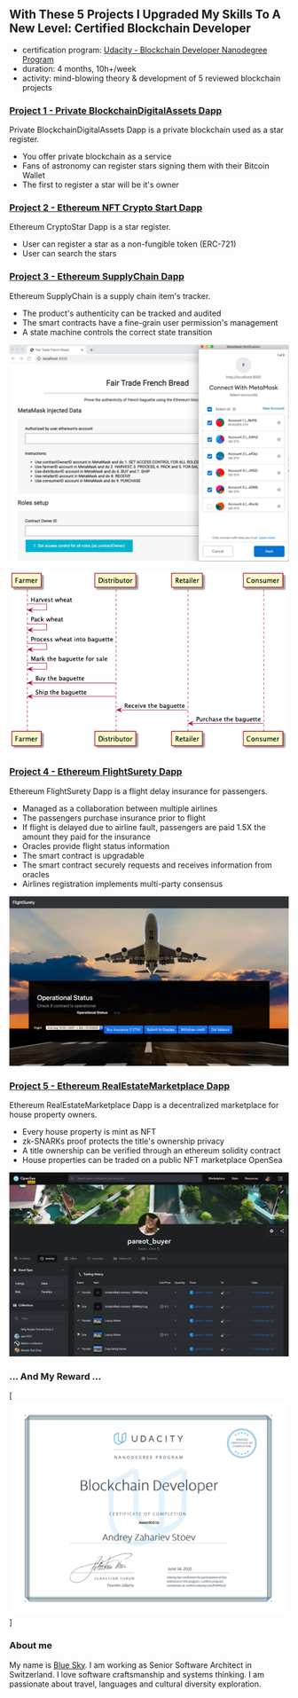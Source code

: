 ## With These 5 Projects I Upgraded My Skills To A New Level: Certified Blockchain Developer

- certification program:
  [Udacity - Blockchain Developer Nanodegree Program](https://www.udacity.com/course/blockchain-developer-nanodegree--nd1309)
- duration: 4 months, 10h+/week
- activity: mind-blowing theory & development of 5 reviewed blockchain projects

### [Project 1 - Private BlockchainDigitalAssets Dapp](project1-private-blockchain-digital-assets-nodejs/README.md)

Private BlockchainDigitalAssets Dapp is a private blockchain used as a star register.

- You offer private blockchain as a service
- Fans of astronomy can register stars signing them with their Bitcoin Wallet
- The first to register a star will be it's owner

### [Project 2 - Ethereum NFT Crypto Start Dapp](project2-ethereum-nft-crypto-star-dapp/README.md)

Ethereum CryptoStar Dapp is a star register.

- User can register a star as a non-fungible token (ERC-721)
- User can search the stars

### [Project 3 - Ethereum SupplyChain Dapp](project3-ethereum-supply-chain-n-data-auditing-dapp/README.md)

Ethereum SupplyChain is a supply chain item's tracker.

- The product's authenticity can be tracked and audited
- The smart contracts have a fine-grain user permission's management
- A state machine controls the correct state transition

[![project 3 - intro](project3-ethereum-supply-chain-n-data-auditing-dapp/res/metamask-auth-5-accounts.png)](project3-ethereum-supply-chain-n-data-auditing-dapp/README.md)

![process](project3-ethereum-supply-chain-n-data-auditing-dapp/res/baguette-sequence-diagram.png)

### [Project 4 - Ethereum FlightSurety Dapp](project4-ethereum-flight-surety-dapp/README.md)

Ethereum FlightSurety Dapp is a flight delay insurance for passengers.

- Managed as a collaboration between multiple airlines
- The passengers purchase insurance prior to flight
- If flight is delayed due to airline fault, passengers are paid 1.5X the amount they paid for the insurance
- Oracles provide flight status information
- The smart contract is upgradable
- The smart contract securely requests and receives information from oracles
- Airlines registration implements multi-party consensus

[![project4](project4-ethereum-flight-surety-dapp/res/flight-surety-dapp1.jpg)](project4-ethereum-flight-surety-dapp/README.md)

### [Project 5 - Ethereum RealEstateMarketplace Dapp](project5-ethereum-real-estate-marketplace-dapp/README.md)

Ethereum RealEstateMarketplace Dapp is a decentralized marketplace for house property owners.

- Every house property is mint as NFT
- zk-SNARKs proof protects the title's ownership privacy
- A title ownership can be verified through an ethereum solidity contract
- House properties can be traded on a public NFT marketplace OpenSea

[![project5](project5-ethereum-real-estate-marketplace-dapp/res/pareot-reseller.jpg)](project5-ethereum-real-estate-marketplace-dapp/README.md)

### ... And My Reward ...

[![my certificate](res/stoev-blockchain-developer-certificate.jpg)]
<!-- (https://confirm.udacity.com/D3M4JLAF) -->

### About me

My name is [Blue Sky](https://github.com/in/bluesky-coder). I am working as Senior Software Architect in
Switzerland. I love software craftsmanship and systems thinking. I am passionate about travel, languages and cultural
diversity exploration.
